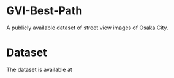 # GVI-Best-Path
A publicly available dataset of street view images of Osaka City.
# Dataset
The dataset is available at 
